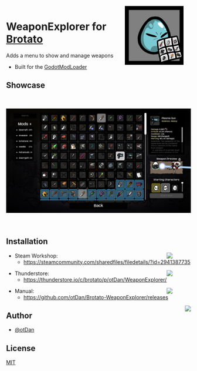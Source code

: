 <img align="right" src="https://github.com/otDan/Brotato-WeaponExplorer/blob/master/.publish/icon-full.png?raw=true" height="160" hspace="20"/>

# WeaponExplorer for [Brotato](https://store.steampowered.com/app/1942280/Brotato/)

Adds a menu to show and manage weapons
- Built for the [GodotModLoader](https://github.com/GodotModding/godot-mod-loader)

## Showcase
<p align="center"> 
    <img src="https://github.com/otDan/Brotato-WeaponExplorer/blob/master/.publish/showcase.png?raw=true" height="350" style="object-fit:scale-down;"/>
</p>

## Installation

<a href="https://steamcommunity.com/sharedfiles/filedetails/?id=2974580070">
    <img align="right" src="https://badgen.net/https/ostaszewski29.npkn.net/py-steam-subscribers-request/2974580070?icon=https://upload.wikimedia.org/wikipedia/commons/8/83/Steam_icon_logo.svg" hspace="50"/>
</a>

- Steam Workshop: 
  - https://steamcommunity.com/sharedfiles/filedetails/?id=2941387735

<a href="https://thunderstore.io/c/brotato/p/otDan/WeaponExplorer/">
    <img align="right" src="https://badgen.net/https/git-hub-badge-data.npkn.net/thunderstore-downloads-request/brotato/WeaponExplorer?icon=https://gcdn.thunderstore.io/static/ts/thunderstore-logomark-black.svg" hspace="50"/>
</a>

- Thunderstore: 
  - https://thunderstore.io/c/brotato/p/otDan/WeaponExplorer/

<a href="https://github.com/otDan/Brotato-WeaponExplorer/releases">
    <img align="right" src="https://badgen.net/github/assets-dl/otDan/Brotato-WeaponExplorer?icon=git&color=blue" hspace="50"/>
</a> 

- Manual: 
  - https://github.com/otDan/Brotato-WeaponExplorer/releases

<p align="left"> 
    <a href="https://www.paypal.com/paypalme/otdan">
        <img align="right" src="https://raw.githubusercontent.com/aha999/DonateButtons/master/Paypal.png" height="65"/>
    </a>
</p>



## Author
- [@otDan](https://www.github.com/otdan)

## License
[MIT](https://choosealicense.com/licenses/mit/)

